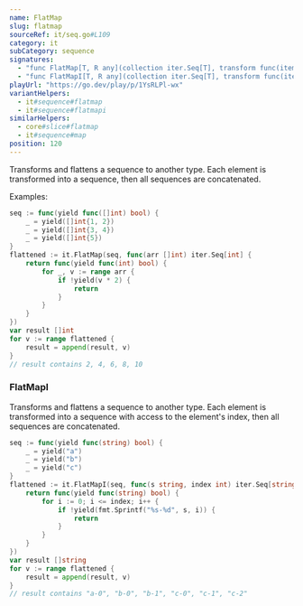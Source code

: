 ```yaml
---
name: FlatMap
slug: flatmap
sourceRef: it/seq.go#L109
category: it
subCategory: sequence
signatures:
  - "func FlatMap[T, R any](collection iter.Seq[T], transform func(item T) iter.Seq[R]) iter.Seq[R]"
  - "func FlatMapI[T, R any](collection iter.Seq[T], transform func(item T, index int) iter.Seq[R]) iter.Seq[R]"
playUrl: "https://go.dev/play/p/1YsRLPl-wx"
variantHelpers:
  - it#sequence#flatmap
  - it#sequence#flatmapi
similarHelpers:
  - core#slice#flatmap
  - it#sequence#map
position: 120
---
```


Transforms and flattens a sequence to another type. Each element is transformed into a sequence, then all sequences are concatenated.

Examples:

```go
seq := func(yield func([]int) bool) {
    _ = yield([]int{1, 2})
    _ = yield([]int{3, 4})
    _ = yield([]int{5})
}
flattened := it.FlatMap(seq, func(arr []int) iter.Seq[int] {
    return func(yield func(int) bool) {
        for _, v := range arr {
            if !yield(v * 2) {
                return
            }
        }
    }
})
var result []int
for v := range flattened {
    result = append(result, v)
}
// result contains 2, 4, 6, 8, 10
```

### FlatMapI

Transforms and flattens a sequence to another type. Each element is transformed into a sequence with access to the element's index, then all sequences are concatenated.

```go
seq := func(yield func(string) bool) {
    _ = yield("a")
    _ = yield("b")
    _ = yield("c")
}
flattened := it.FlatMapI(seq, func(s string, index int) iter.Seq[string] {
    return func(yield func(string) bool) {
        for i := 0; i <= index; i++ {
            if !yield(fmt.Sprintf("%s-%d", s, i)) {
                return
            }
        }
    }
})
var result []string
for v := range flattened {
    result = append(result, v)
}
// result contains "a-0", "b-0", "b-1", "c-0", "c-1", "c-2"
```